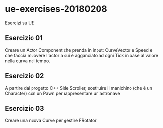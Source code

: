 # ue-exercises-20180208
Esercizi su UE


## Esercizio 01
Creare un Actor Component che prenda in input: CurveVector e Speed e che faccia muovere l'actor a cui è agganciato ad ogni Tick in base al valore nella curva nel tempo.

## Esercizio 02
A partire dal progetto C++ Side Scroller, sostituire il manichino (che è un Character) con un Pawn per rappresentare un'astronave

## Esercizio 03
Creare una nuova Curve per gestire FRotator

